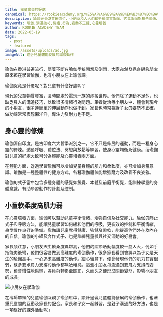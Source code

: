 ```yaml
---
title: 兒童瑜伽的好處
canonical: https://rookieacademy.org/%E5%AF%A6%E9%9A%9B%E8%B3%87%E6%BA%90/2022-05-19-%E5%85%92%E7%AB%A5%E7%91%9C%E4%BC%BD%E7%9A%84%E5%A5%BD%E8%99%95
description: 瑜伽在香港普遍流行，小朋友和大人們都爭相學習瑜伽，究竟瑜伽對親子關係、小朋友發展有何益處呢? 今天和大家探討一下。
keywords: 瑜伽,溝通技巧,情緒,行為,姿勢不正確,心靈培養
author: ROOKIE ACADEMY TEAM
date: 2022-05-19
tags:
  - post
  - featured
image: /assets/uploads/ad.jpg
imageAlt: 適合兒童體能發展的瑜伽動作
---
```

瑜伽在香港普遍流行，隨着不斷有瑜伽學校開業及倒閉，大家突然發覺身邊的朋友原來都在學習瑜伽，也有小朋友在上瑜伽課。

瑜伽究竟是什麼呢？對兒童有什麼好處呢？

現代的兒童物質豐富，長時間處於電玩一族的虛擬世界。他們除了運動不足外，也缺乏與人的溝通技巧，以致很多情緒行為問題。筆者從治療小朋友中，體會到現今的小朋友，很多連簡單的伸展動作也做不到。家長也時常投訴子女的姿勢不正確，做功課常常表現懶洋洋，專注力及耐力也不足。

## 身心靈的修煉

瑜伽源自印度，是古印度六大哲學派別之一，它不只是伸展的運動，而是一種身心靈的修煉。透過呼吸、體位法、冥想與放鬆等練習，使身心靈均衡及健康。而瑜伽對兒童的好處大致可分為體能及心靈培養兩方面。

在體能方面，透過學習瑜伽可以增加兒童身體的肌力和柔軟度，亦可增加身體意識。瑜伽是一種整體性的健身方式，各種瑜伽體位能增強耐力及改善不良姿勢。

瑜伽的式子當中包含多種身體的感覺如觸覺、本體及前庭平衡覺，能訓練學童的身體意識，有助學習動作的計劃及控制。

## 小童軟柔度高肌力弱

在心靈培養方面，瑜伽可以幫助兒童平衡情緒、增強自信及社交能力。瑜伽的靜止式子和呼吸方法，能讓兒童學習如何緩和他們的呼吸，更有效的控制和平衡情緒，為學習作良好的準備。瑜伽讓兒童覺得健康、強健及柔軟，能提高他們外在及內在的自信。瑜伽的小組及合作式子，也是訓練兒童參與社交活動的好機會。

家長須注意，小朋友天生軟柔度異常高，他們的關節活動幅度較一般人大，例如手指能向後彎，他們很容易做到高難度的瑜伽動作，很多家長看到會誤以為子女是天生的瑜伽高手，一心追求高難度的動作。細心留意下，便會發現他們的肌力其實很弱，很多要求用力支撐的動作都無法維持。這些小朋友每逢遇到要用力支撐的姿勢，便會慣性地偷懶，將負荷轉移至關節，久而久之便形成關節變形，影響小朋友的成長。

![小朋友在學瑜伽](/assets/uploads/圖片3.png "小朋友在學瑜伽")

在導師帶領的兒童瑜伽及親子瑜伽班中，設計適合兒童體能發展的瑜伽動作，也著重兒童間的互動及家長的配合。家長和子女一起練習，是親子溝通的好方法，也是一項很好的課外活動呢﹗